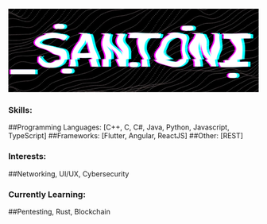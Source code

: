 ![Banner](/Banner.png)

### Skills:       
  ##Programming Languages: [C++, C, C#, Java, Python, Javascript, TypeScript]
  ##Frameworks: [Flutter, Angular, ReactJS]
  ##Other: [REST]
### Interests:    
  ##Networking, UI/UX, Cybersecurity
### Currently Learning: 
  ##Pentesting, Rust, Blockchain
